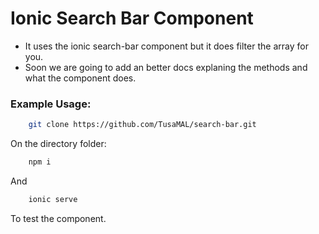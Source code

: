 # Ionic Search Bar Component

- It uses the ionic search-bar component but it does filter the array for you.
- Soon we are going to add an better docs explaning the methods and what the component does. 

### Example Usage:

```sh
    git clone https://github.com/TusaMAL/search-bar.git
```
On the directory folder:

```sh
    npm i
```

And

```sh
    ionic serve
```

To test the component.